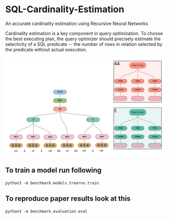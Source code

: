 # SQL-Cardinality-Estimation
An accurate cardinality estimation using Recursive Neural Networks


Cardinality estimation is a key component in query optimization. To choose the best executing plan, the query optimizer should precisely estimate the selectivity of a SQL predicate -- the number of rows in relation selected by the predicate without actual execution.



![Model Architecture](https://github.com/naymaraq/SQL-Cardinality-Estimation/blob/master/imgs/treernn.png)

## To train a model run following
`python3 -m benchmark.models.treernn.train`

## To reproduce paper results look at this
`python3 -m benchmark.evaluation.eval`


